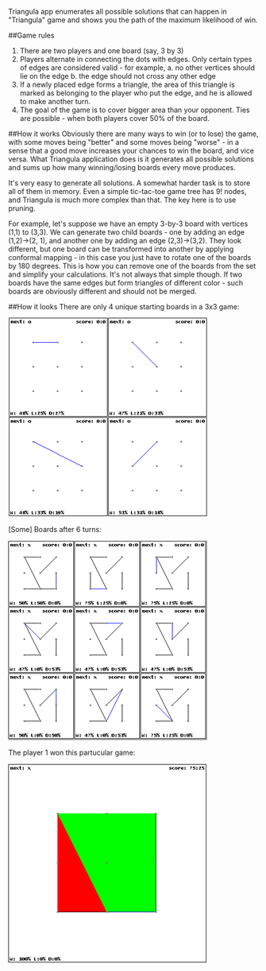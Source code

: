 Triangula app enumerates all possible solutions that can happen in "Triangula" game and shows you the path of the maximum likelihood of win.

##Game rules

1. There are two players and one board (say, 3 by 3)
2. Players alternate in connecting the dots with edges. Only certain types of edges are considered valid - for example, 
a. no other vertices should lie on the edge
b. the edge should not cross any other edge
3. If a newly placed edge forms a triangle, the area of this triangle is marked as belonging to the player who put the edge, and he is allowed to make another turn.
4. The goal of the game is to cover bigger area than your opponent. Ties are possible - when both players cover 50% of the board.

##How it works
Obviously there are many ways to win (or to lose) the game, with some moves being "better" and some moves being "worse" - in a sense that a good move increases your chances to win the board, and vice versa. What Triangula application does is it generates all possible solutions and sums up how many winning/losing boards every move produces.

It's very easy to generate all solutions. A somewhat harder task is to store all of them in memory. Even a simple tic-tac-toe game tree has 9! nodes, and Triangula is much more complex than that. The key here is to use pruning.

For example, let's suppose we have an empty 3-by-3 board with vertices (1,1) to (3,3). We can generate two child boards - one by adding an edge (1,2)->(2, 1), and another one by adding an edge (2,3)->(3,2). They look different, but one board can be transformed into another by applying conformal mapping - in this case you just have to rotate one of the boards by 180 degrees. This is how you can remove one of the boards from the set and simplify your calculations. It's not always that simple though. If two boards have the same edges but form triangles of different color - such boards are obviously different and should not be merged.

##How it looks
There are only 4 unique starting boards in a 3x3 game:

![](/images/t1.png)

[Some] Boards after 6 turns:

![](/images/t2.png)

The player 1 won this partucular game:

![](/images/t3.png)
